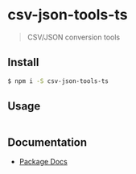 # csv-json-tools-ts

> CSV/JSON conversion tools

## Install

```bash
$ npm i -S csv-json-tools-ts
```

## Usage

```javascript
```

## Documentation

- [Package Docs](docs/globals.md)
